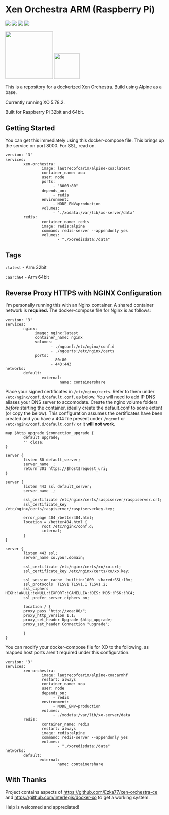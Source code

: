 # Xen Orchestra ARM (Raspberry Pi)

[![](https://img.shields.io/badge/xen--orchestra-master-green.svg)](https://xen-orchestra.com) ![](https://img.shields.io/docker/image-size/lautrecofcarim/alpine-xoa) ![](https://img.shields.io/badge/Alpine%20version-3.13-green.svg) ![](https://img.shields.io/badge/XO%20version-5.78.2-red.svg)

<img src="http://i.imgur.com/tRffA5y.png" width="150"> <img src="https://i.imgur.com/06fRgbd.png" width="80">



This is a repository for a dockerized Xen Orchestra. Build using Alpine as a base. 

Currently running XO 5.78.2. 

Built for Raspberry Pi 32bit and 64bit.

## Getting Started

You can get this immediately using this docker-compose file. This brings up the service on port 8000. For SSL, read on.

```
version: '3'
services:
        xen-orchestra:
                image: lautrecofcarim/alpine-xoa:latest
                container_name: xoa
                user: node
                ports:
                     - "8000:80"
                depends_on:
                     - redis
                environment:
                     - NODE_ENV=production
                volumes:
                     - "./xodata:/var/lib/xo-server/data"
        redis:
                container_name: redis
                image: redis:alpine
                command: redis-server --appendonly yes
                volumes:
                       - "./xoredisdata:/data"
```

## Tags

`:latest` - Arm 32bit

`:aarch64` - Arm 64bit

## Reverse Proxy HTTPS with NGINX Configuration

I'm personally running this with an Nginx container. A shared container network is **required.** The docker-compose file for Nginx is as follows:

```
version: '3'
services:
        nginx:
             image: nginx:latest
             container_name: nginx
             volumes:
                    - ./ngconf:/etc/nginx/conf.d
                    - ./ngcerts:/etc/nginx/certs
             ports:
                    - 80:80
                    - 443:443
networks:
        default:
                external:
                        name: containershare
```

Place your signed certificates in `/etc/nginx/certs`. Refer to them under `/etc/nginx/conf.d/default.conf`, as below. You will need to add IP DNS aliases your DNS server to accomodate. Create the nginx volume folders _before_ starting the container, ideally create the default.conf to some extent (or copy the below). This configuration assumes the certificates have been created and you have a 404 file present under `/ngconf` or `/etc/nginx/conf.d/default.conf/` or it **will not work.**

```
map $http_upgrade $connection_upgrade {
        default upgrade;
        '' close;
}

server {
        listen 80 default_server;
        server_name _;
        return 301 https://$host$request_uri;
}

server {
        listen 443 ssl default_server;
        server_name _;

        ssl_certificate /etc/nginx/certs/raspiserver/raspiserver.crt;
        ssl_certificate_key /etc/nginx/certs/raspiserver/raspiserverkey.key;

        error_page 404 /better404.html;
        location = /better404.html {
                root /etc/nginx/conf.d;
                internal;
        }
}

server {
        listen 443 ssl;
        server_name xo.your.domain;

        ssl_certificate /etc/nginx/certs/xo/xo.crt;
        ssl_certificate_key /etc/nginx/certs/xo/xo.key;

        ssl_session_cache  builtin:1000  shared:SSL:10m;
        ssl_protocols  TLSv1 TLSv1.1 TLSv1.2;
        ssl_ciphers HIGH:!aNULL:!eNULL:!EXPORT:!CAMELLIA:!DES:!MD5:!PSK:!RC4;
        ssl_prefer_server_ciphers on;

        location / {
        proxy_pass "http://xoa:80/";
        proxy_http_version 1.1;
        proxy_set_header Upgrade $http_upgrade;
        proxy_set_header Connection "upgrade";

        }
}
```

You can modify your docker-compose file for XO to the following, as mapped host ports aren't required under this configuration.

```
version: '3'
services:
        xen-orchestra:
                image: lautrecofcarim/alpine-xoa:armhf
                restart: always
                container_name: xoa
                user: node
                depends_on:
                     - redis
                environment:
                     - NODE_ENV=production
                volumes:
                     - ./xodata:/var/lib/xo-server/data
        redis:
                container_name: redis
                restart: always
                image: redis:alpine
                command: redis-server --appendonly yes
                volumes:
                       - "./xoredisdata:/data"
networks:
        default:
               external:
                       name: containershare
```

## With Thanks

Project contains aspects of https://github.com/Ezka77/xen-orchestra-ce and https://github.com/interlegis/docker-xo to get a working system.

Help is welcomed and appreciated!
